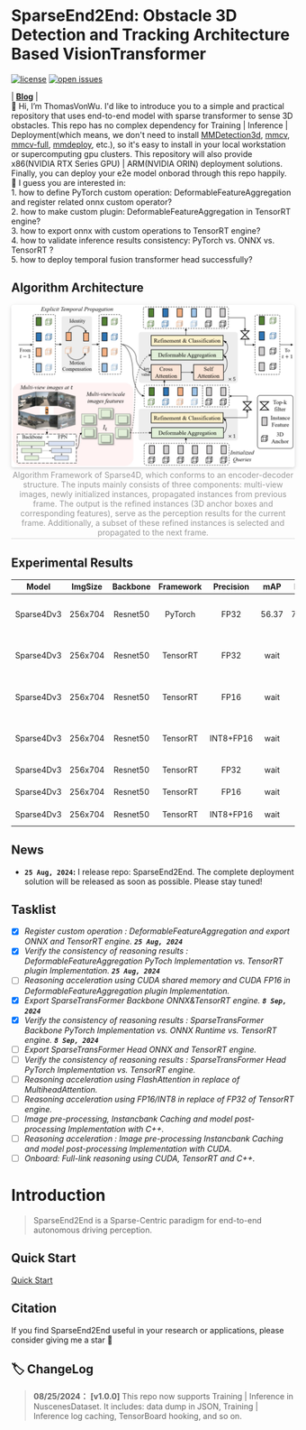 # SparseEnd2End: Obstacle 3D Detection and Tracking Architecture Based VisionTransformer
[![license](https://img.shields.io/github/license/ThomasVonWu/SparseEnd2End
)](https://github.com/ThomasVonWu/SparseEnd2End/blob/main/LICENSE)
[![open issues](https://img.shields.io/github/issues-raw/ThomasVonWu/SparseEnd2End
)](https://github.com/ThomasVonWu/SparseEnd2End/issues)

| [**Blog**](https://zhuanlan.zhihu.com/p/715179777) |  
👋 Hi, I’m ThomasVonWu. I'd like to introduce you to a  simple and practical repository that uses end-to-end model with sparse transformer to sense 3D obstacles. This repo has no complex dependency for Training | Inference | Deployment(which means, we don't need to install [MMDetection3d](https://github.com/open-mmlab/mmdetection3d), [mmcv](https://github.com/open-mmlab/mmcv), [mmcv-full](https://github.com/open-mmlab/mmcv), [mmdeploy](https://github.com/open-mmlab/mmdeploy), etc.), so it's easy to install in your local workstation or supercomputing gpu clusters. This repository will also provide x86(NVIDIA RTX  Series GPU) | ARM(NVIDIA ORIN) deployment solutions. Finally, you can deploy your e2e model onborad through this repo happily.  
👀 I guess you are interested in:  
    1. how to define PyTorch custom operation: DeformableFeatureAggregation and register related onnx custom operator?    
    2. how to make custom plugin: DeformableFeatureAggregation in TensorRT engine?  
    3. how to export onnx with custom operations to TensorRT engine?  
    4. how to validate inference results consistency: PyTorch vs. ONNX vs. TensorRT ?  
    5. how to deploy temporal fusion transformer head successfully?  


## Algorithm Architecture
<center>
    <img style="border-radius: 0.3125em;
    box-shadow: 0 2px 4px 0 rgba(34,36,38,.12),0 2px 10px 0 rgba(34,36,38,.08);" 
    src="resources/images/sparse4d_architecture.jpg" width="1000">
    <br>
    <div style="color:orange; border-bottom: 1px solid #d9d9d9;
    display: inline-block;
    color: #999;
    padding: 2px;">Algorithm Framework of Sparse4D, which conforms to an encoder-decoder structure. The inputs mainly consists of three components: multi-view images, newly initialized instances, propagated instances from previous frame. The output is the refined instances (3D anchor boxes and corresponding features), serve as the perception results for the current frame. Additionally, a subset of these refined instances is selected and propagated to the next frame.</div>
</center>


## Experimental Results
|         **Model**        | **ImgSize** | **Backbone** | **Framework** | **Precision** | **mAP** | **NDS** | **FPS** |                  **GPU**                  | **config**| **ckpt**|**onnx**|**engine**|
|:----------------------------:|:-------------------:|:------------------------:|:------------------------:|:----------------------:|:--------------:|:-------------:|:-------------:|:----------------:|:----------------:|:----------------:|:----------------:|:----------------:|
|         Sparse4Dv3      |    256x704     |     Resnet50    |           PyTorch       |            FP32        |     56.37     |     70.97    |     19.8     | NVIDIA GeForce RTX 3090 |[config](dataset/config/sparse4d_temporal_r50_1x1_bs1_256x704_mini.py)|[ckpt](https://drive.google.com/file/d/1sSMNB7T7LPKSr8nD9S_tSiu1mJrFMZ1I/view?usp=sharing)|     --     |     --     |
|         Sparse4Dv3      |    256x704     |     Resnet50    |          TensorRT     |            FP32        |      wait       |     wait      |     wait     | NVIDIA GeForce RTX 3090 |[config](dataset/config/sparse4d_temporal_r50_1x1_bs1_256x704_mini.py)|[ckpt](https://drive.google.com/file/d/1sSMNB7T7LPKSr8nD9S_tSiu1mJrFMZ1I/view?usp=sharing)|     wait     |     wait     |
|         Sparse4Dv3      |    256x704     |     Resnet50    |          TensorRT     |            FP16        |      wait       |     wait      |     wait     | NVIDIA GeForce RTX 3090 |[config](dataset/config/sparse4d_temporal_r50_1x1_bs1_256x704_mini.py)|[ckpt](https://drive.google.com/file/d/1sSMNB7T7LPKSr8nD9S_tSiu1mJrFMZ1I/view?usp=sharing)|     wait     |     wait     |
|         Sparse4Dv3      |    256x704     |     Resnet50    |          TensorRT     |    INT8+FP16    |      wait       |     wait      |     wait     | NVIDIA GeForce RTX 3090 |[config](dataset/config/sparse4d_temporal_r50_1x1_bs1_256x704_mini.py)|[ckpt](https://drive.google.com/file/d/1sSMNB7T7LPKSr8nD9S_tSiu1mJrFMZ1I/view?usp=sharing)|     wait     |     wait     |
|         Sparse4Dv3      |    256x704     |     Resnet50    |          TensorRT     |            FP32        |      wait       |     wait      |     wait     |          NVIDIA ORIN      |[config](dataset/config/sparse4d_temporal_r50_1x1_bs1_256x704_mini.py)|[ckpt](https://drive.google.com/file/d/1sSMNB7T7LPKSr8nD9S_tSiu1mJrFMZ1I/view?usp=sharing)|     wait     |     wait     |
|         Sparse4Dv3      |    256x704     |     Resnet50    |          TensorRT     |            FP16        |      wait       |     wait      |     wait     |          NVIDIA ORIN      |[config](dataset/config/sparse4d_temporal_r50_1x1_bs1_256x704_mini.py)|[ckpt](https://drive.google.com/file/d/1sSMNB7T7LPKSr8nD9S_tSiu1mJrFMZ1I/view?usp=sharing)|     wait     |     wait     |
|         Sparse4Dv3      |    256x704     |     Resnet50    |          TensorRT     |    INT8+FP16    |      wait       |     wait      |     wait     |          NVIDIA ORIN      |[config](dataset/config/sparse4d_temporal_r50_1x1_bs1_256x704_mini.py)|[ckpt](https://drive.google.com/file/d/1sSMNB7T7LPKSr8nD9S_tSiu1mJrFMZ1I/view?usp=sharing)|     wait     |     wait     |


## News
* **`25 Aug, 2024`:** I release repo: SparseEnd2End. The complete deployment solution will be released as soon as possible. Please stay tuned! 

## Tasklist
- [X] *Register custom operation : DeformableFeatureAggregation and export ONNX and TensorRT engine. **`25 Aug, 2024`***
- [X] *Verify the consistency of reasoning results : DeformableFeatureAggregation  PyToch Implementation  vs. TensorRT plugin Implementation. **`25 Aug, 2024`***  
- [ ] *Reasoning acceleration using CUDA shared memory and CUDA FP16 in DeformableFeatureAggregation plugin Implementation.*
- [X] *Export SparseTransFormer Backbone ONNX&TensorRT engine. **`8 Sep, 2024`***
- [X] *Verify the consistency of reasoning results : SparseTransFormer Backbone PyTorch Implementation vs. ONNX Runtime vs. TensorRT engine. **`8 Sep, 2024`***
- [ ] *Export SparseTransFormer Head ONNX and TensorRT engine.*
- [ ] *Verify the consistency of reasoning results : SparseTransFormer Head PyTorch Implementation vs. TensorRT engine.*
- [ ] *Reasoning acceleration using FlashAttention in replace of MultiheadAttention.*
- [ ] *Reasoning acceleration using FP16/INT8  in replace of FP32 of TensorRT engine.*
- [ ] *Image pre-processing, Instancbank Caching and model post-processing Implementation with C++.*
- [ ] *Reasoning acceleration : Image pre-processing Instancbank Caching and model post-processing Implementation with CUDA.*
- [ ] *Onboard: Full-link reasoning using CUDA, TensorRT and C++.*

# Introduction
> SparseEnd2End is a Sparse-Centric paradigm for end-to-end autonomous driving perception.  

## Quick Start
[Quick Start](QUICK-START.md)

## Citation
If you find SparseEnd2End useful in your research or applications, please consider giving me a star &#127775;  

## 🏷 ChangeLog
>**08/25/2024：** **[v1.0.0]** This repo now supports Training | Inference in NuscenesDataset. It includes: data dump in JSON, Training | Inference  log caching, TensorBoard hooking, and so on. 